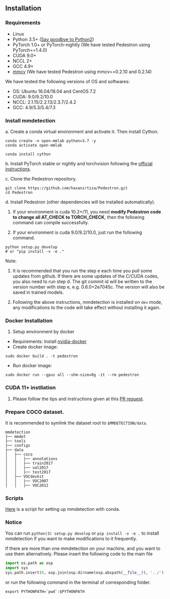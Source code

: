 ## Installation

### Requirements

- Linux
- Python 3.5+ ([Say goodbye to Python2](https://python3statement.org/))
- PyTorch 1.0+ or PyTorch-nightly (We have tested Pedestron using  PyTorch==1.4.0)
- CUDA 9.0+
- NCCL 2+
- GCC 4.9+
- [mmcv](https://github.com/open-mmlab/mmcv) (We have tested Pedestron using  mmcv==0.2.10 and 0.2.14)

We have tested the following versions of OS and softwares:

- OS: Ubuntu 16.04/18.04 and CentOS 7.2
- CUDA: 9.0/9.2/10.0
- NCCL: 2.1.15/2.2.13/2.3.7/2.4.2
- GCC: 4.9/5.3/5.4/7.3



### Install mmdetection

a. Create a conda virtual environment and activate it. Then install Cython.

```shell
conda create -n open-mmlab python=3.7 -y
conda activate open-mmlab

conda install cython
```

b. Install PyTorch stable or nightly and torchvision following the [official instructions](https://pytorch.org/).

c. Clone the Pedestron repository.

```shell
git clone https://github.com/hasanirtiza/Pedestron.git
cd Pedestron
```

d. Install Pedestron (other dependencies will be installed automatically).

1. If your environment is cuda 10.2+/11, you need **modify Pedestron code to change all AT_CHECK to TORCH_CHECK**, then the following command can compile successfully.

2. If your environment is cuda 9.0/9.2/10.0, just run the following command.
   
```shell
python setup.py develop
# or "pip install -v -e ."
```

Note:

1. It is recommended that you run the step e each time you pull some updates from github. If there are some updates of the C/CUDA codes, you also need to run step d.
The git commit id will be written to the version number with step e, e.g. 0.6.0+2e7045c. The version will also be saved in trained models.

2. Following the above instructions, mmdetection is installed on `dev` mode, any modifications to the code will take effect without installing it again.



### Docker Installation

1) Setup environment by docker
 - Requirements: Install [nvidia-docker](https://docs.nvidia.com/datacenter/cloud-native/container-toolkit/install-guide.html#docker)
 - Create docker image:
 ```shell
sudo docker build . -t pedestron
```
 - Run docker image:
```shell
sudo docker run --gpus all --shm-size=8g -it --rm pedestron
```


### CUDA 11+ instllation

1) Please follow the tips and instructions given at this [PR request](https://github.com/hasanirtiza/Pedestron/pull/150). 

### Prepare COCO dataset.

It is recommended to symlink the dataset root to `$MMDETECTION/data`.

```
mmdetection
├── mmdet
├── tools
├── configs
├── data
│   ├── coco
│   │   ├── annotations
│   │   ├── train2017
│   │   ├── val2017
│   │   ├── test2017
│   ├── VOCdevkit
│   │   ├── VOC2007
│   │   ├── VOC2012

```

### Scripts
[Here](https://gist.github.com/hellock/bf23cd7348c727d69d48682cb6909047) is
a script for setting up mmdetection with conda.

### Notice
You can run `python(3) setup.py develop` or `pip install -v -e .` to install mmdetection if you want to make modifications to it frequently.

If there are more than one mmdetection on your machine, and you want to use them alternatively.
Please insert the following code to the main file
```python
import os.path as osp
import sys
sys.path.insert(0, osp.join(osp.dirname(osp.abspath(__file__)), '../'))
```
or run the following command in the terminal of corresponding folder.
```shell
export PYTHONPATH=`pwd`:$PYTHONPATH
```
